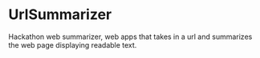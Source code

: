 # UrlSummarizer
Hackathon web summarizer, web apps that takes in a url and summarizes the web page displaying readable text.
